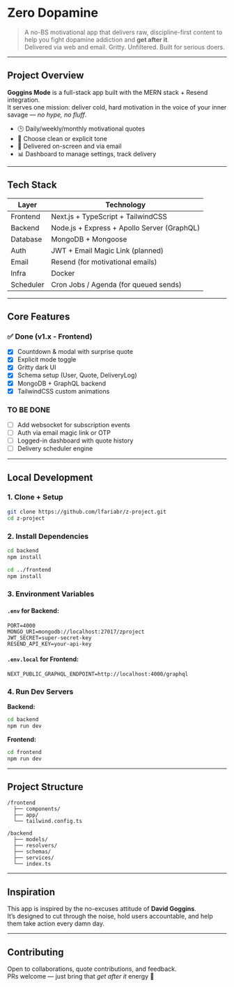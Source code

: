 # Zero Dopamine

> A no-BS motivational app that delivers raw, discipline-first content to help you fight dopamine addiction and **get after it**.  
Delivered via web and email. Gritty. Unfiltered. Built for serious doers.

---

## Project Overview

**Goggins Mode** is a full-stack app built with the MERN stack + Resend integration.  
It serves one mission: deliver cold, hard motivation in the voice of your inner savage — *no hype, no fluff*.

- 🕒 Daily/weekly/monthly motivational quotes
- 💬 Choose clean or explicit tone
- 📨 Delivered on-screen and via email
- 📊 Dashboard to manage settings, track delivery

---

## Tech Stack

| Layer        | Technology                             |
|-------------|-----------------------------------------|
| Frontend     | Next.js + TypeScript + TailwindCSS     |
| Backend      | Node.js + Express + Apollo Server (GraphQL) |
| Database     | MongoDB + Mongoose                     |
| Auth         | JWT + Email Magic Link (planned)       |
| Email        | Resend (for motivational emails)       |
| Infra        | Docker |
| Scheduler    | Cron Jobs / Agenda (for queued sends)  |

---

## Core Features

### ✅ Done (v1.x - Frontend)
- [x] Countdown & modal with surprise quote
- [x] Explicit mode toggle
- [x] Gritty dark UI
- [x] Schema setup (User, Quote, DeliveryLog)
- [x] MongoDB + GraphQL backend
- [x] TailwindCSS custom animations

### TO BE DONE
- [ ] Add websocket for subscription events
- [ ] Auth via email magic link or OTP
- [ ] Logged-in dashboard with quote history
- [ ] Delivery scheduler engine

---

## Local Development

### 1. Clone + Setup
```bash
git clone https://github.com/lfariabr/z-project.git
cd z-project
```

### 2. Install Dependencies
```bash
cd backend
npm install

cd ../frontend
npm install
```

### 3. Environment Variables

#### `.env` for Backend:
```env
PORT=4000
MONGO_URI=mongodb://localhost:27017/zproject
JWT_SECRET=super-secret-key
RESEND_API_KEY=your-api-key
```

#### `.env.local` for Frontend:
```env
NEXT_PUBLIC_GRAPHQL_ENDPOINT=http://localhost:4000/graphql
```

### 4. Run Dev Servers

**Backend:**
```bash
cd backend
npm run dev
```

**Frontend:**
```bash
cd frontend
npm run dev
```

---

## Project Structure

```
/frontend
  ├── components/
  ├── app/
  └── tailwind.config.ts

/backend
  ├── models/
  ├── resolvers/
  ├── schemas/
  ├── services/
  └── index.ts
```

---

## Inspiration

This app is inspired by the no-excuses attitude of **David Goggins**.  
It’s designed to cut through the noise, hold users accountable, and help them take action every damn day.

---

## Contributing

Open to collaborations, quote contributions, and feedback.  
PRs welcome — just bring that *get after it* energy 💪